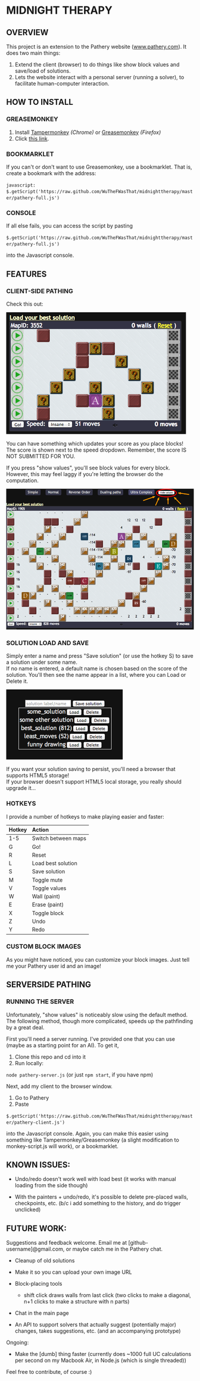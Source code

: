 # MIDNIGHT THERAPY #

<!--
## TABLE OF CONTENTS ##
* [OVERVIEW]
* [FEATURES]
* [INSTRUCTIONS]
* [KNOWN ISSUES]
* [FUTURE WORK]
-->

## OVERVIEW ##

This project is an extension to the Pathery website (www.pathery.com).  It does two main things:

1. Extend the client (browser) to do things like show block values and save/load of solutions.
2. Lets the website interact with a personal server (running a solver), to facilitate human-computer interaction.  

## HOW TO INSTALL ##


### GREASEMONKEY ###

1. Install [Tampermonkey](https://chrome.google.com/webstore/detail/tampermonkey/dhdgffkkebhmkfjojejmpbldmpobfkfo?hl=en) *(Chrome)* or [Greasemonkey](https://addons.mozilla.org/en-US/firefox/addon/greasemonkey/) *(Firefox)*
2. Click [this link](https://raw.github.com/WuTheFWasThat/midnighttherapy/master/monkey-script.user.js).

### BOOKMARKLET ###

If you can't or don't want to use Greasemonkey, use a bookmarklet.  That is, create a bookmark with the address:

`javascript: $.getScript('https://raw.github.com/WuTheFWasThat/midnighttherapy/master/pathery-full.js')`

### CONSOLE ###

If all else fails, you can access the script by pasting

`$.getScript('https://raw.github.com/WuTheFWasThat/midnighttherapy/master/pathery-full.js')`

into the Javascript console.


## FEATURES ##

### CLIENT-SIDE PATHING ###

Check this out:

![client side pathing](images/show-values-off.png)

You can have something which updates your score as you place blocks!
The score is shown next to the speed dropdown.  Remember, the score IS NOT SUBMITTED FOR YOU.

If you press "show values", you'll see block values for every block.  
However, this may feel laggy if you're letting the browser do the computation.

![client side pathing](images/show-values-on.png)

### SOLUTION LOAD AND SAVE ###

Simply enter a name and press "Save solution" (or use the hotkey S) to save a solution under some name.  
If no name is entered, a default name is chosen based on the score of the solution.
You'll then see the name appear in a list, where you can Load or Delete it.

![save solutions](images/save-solutions.png)

If you want your solution saving to persist, you'll need a browser that supports HTML5 storage!  
If your browser doesn't support HTML5 local storage, you really should upgrade it...

### HOTKEYS ###

I provide a number of hotkeys to make playing easier and faster:

| Hotkey        | Action              |
| ------------- |:------------------- |
| 1-5           | Switch between maps |
| G             | Go!                 |
| R             | Reset               |
| L             | Load best solution  |
| S             | Save solution       |
| M             | Toggle mute         |
| V             | Toggle values       |
| W             | Wall (paint)        |
| E             | Erase (paint)       |
| X             | Toggle block        |
| Z             | Undo                |
| Y             | Redo                |

### CUSTOM BLOCK IMAGES ###

As you might have noticed, you can customize your block images.  Just tell me your Pathery user id and an image!


## SERVERSIDE PATHING ##

### RUNNING THE SERVER ###

Unfortunately, "show values" is noticeably slow using the default method.  The following method, though more complicated, speeds up the pathfinding by a great deal.

First you'll need a server running.  I've provided one that you can use (maybe as a starting point for an AI).  To get it,

1. Clone this repo and cd into it
2. Run locally:

`node pathery-server.js` (or just `npm start`, if you have npm)

Next, add my client to the browser window.

1. Go to Pathery
2. Paste

`$.getScript('https://raw.github.com/WuTheFWasThat/midnighttherapy/master/pathery-client.js')`

into the Javascript console.  Again, you can make this easier using something like Tampermonkey/Greasemonkey (a slight modification to monkey-script.js will work), or a bookmarklet.

<!--
### SERVER API ###

I'll get to this sometime...
-->

## KNOWN ISSUES: ##

- Undo/redo doesn't work well with load best (it works with manual loading from the side though)

- With the painters + undo/redo, it's possible to delete pre-placed walls, checkpoints, etc. (b/c i add something to the history, and do trigger unclicked)

<!--
None, at the moment.  Let me know if you find any! 
-->

<!--
## MINOR NOTES: ##

The values on the blocks is currently white, so it works best with darker blocks.  (I'll make the font color better/customizable in the future.)
-->

## FUTURE WORK: ##

Suggestions and feedback welcome.  Email me at [github-username]@gmail.com, or maybe catch me in the Pathery chat.

- Cleanup of old solutions

- Make it so you can upload your own image URL

- Block-placing tools
  - shift click draws walls from last click (two clicks to make a diagonal, n+1 clicks to make a structure with n parts)

- Chat in the main page

- An API to support solvers that actually suggest (potentially major) changes, takes suggestions, etc. (and an accompanying prototype)

Ongoing:

- Make the [dumb] thing faster (currently does ~1000 full UC calculations per second on my Macbook Air, in Node.js (which is single threaded))

Feel free to contribute, of course :)
